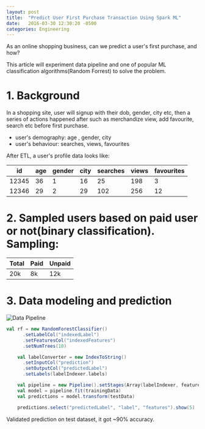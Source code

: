 ```yaml
---
layout: post
title:  "Predict User First Purchase Transaction Using Spark ML"
date:   2016-03-30 12:30:20 -0500
categories: Engineering
---
```

As an online shopping business, can we predict a user's first purchase, and how?

This article will experiment data pipeline and one of popular ML classification algorithms(Random Forrest) to solve the problem.

# 1. Background

In a shopping site,  user will signup with their dob, gender, city etc, then a series of actions happened after such as merchandize view, add favourite, search etc before first purchase.
* user's demography: age , gender, city
* user's behaviour: searches, views, favourites

After ETL, a user's profile data looks like:

| id   | age | gender | city | searches | views | favourites |
| -------- | ------- | ------- | ------- | ------- | ------- | ------- |
| 12345  | 36    |  1 | 16 | 25 | 198 | 3 |
| 12346  | 29    |  2 | 29 | 102 | 256 | 12 |

# 2. Sampled users based on paid user or not(binary classification). Sampling:

|Total	| Paid	| Unpaid |
| -------- | ------- | ------- |
| 20k	| 8k	| 12k |

# 3. Data modeling and prediction
![Data Pipeline](https://liukelinlin.github.io/images//spark-pipeline-predict-1st-pruchase.jpg)

```scala
val rf = new RandomForestClassifier()
      .setLabelCol("indexedLabel")
      .setFeaturesCol("indexedFeatures")
      .setNumTrees(10)

    val labelConverter = new IndexToString()
      .setInputCol("prediction")
      .setOutputCol("predictedLabel")
      .setLabels(labelIndexer.labels)

    val pipeline = new Pipeline().setStages(Array(labelIndexer, featureIndexer, rf, labelConverter))
    val model = pipeline.fit(trainingData)
    val predictions = model.transform(testData)

    predictions.select("predictedLabel", "label", "features").show(5)
```

Validated prediction on test dataset, it got ~90% accuracy.
